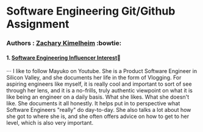 # Software Engineering Git/Github Assignment
### Authors : [Zachary Kimelheim](https://github.com/zackkimelheim)  :bowtie:  

#### 1. [Software Engineering Influencer Interest](https://www.youtube.com/user/hellomayuko):milky_way:
⋅⋅⋅ I like to follow Mayuko on Youtube. She is a Product Software Engineer in Silicon Valley, and she documents her life in the form of Vlogging. For aspiring engineers like myself, it is really cool and important to sort of see through her lens, and it is a no-frills, truly authentic viewpoint on what it is like being an engineer on a daily basis. What she likes. What she doesn't like. She documents it all honestly. It helps put in to perspective what Software Engineers "really" do day-to-day. She also talks a lot about how she got to where she is, and she often offers advice on how to get to her level, which is also very important. 


